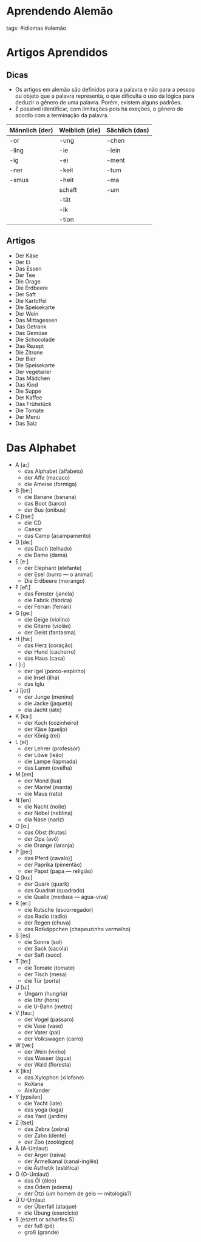 # Aprendendo Alemão
tags: #idiomas #alemão
# Artigos Aprendidos
## Dicas
- Os artigos em alemão são definidos para a palavra e não para a pessoa ou objeto que a palavra representa, o que dificulta o uso da lógica para deduzir o gênero de uma palavra. Porém, existem alguns padrões.
- É possível identificar, com limitações pois há exeções, o gênero de acordo com a terminação da palavra.

| Männlich (der) | Weiblich (die) | Sächlich (das) | 
| -------------- | -------------- | -------------- |
| -or            | -ung           | -chen          |
| -ling          | -ie            | -lein          |
| -ig            | -ei            | -ment          |
| -ner           | -keit          | -tum           |
| -smus          | -heit          | -ma            |
|                | schaft         | -um            |
|                | -tät           |                |
|                | -ik            |                |
|                | -tion          |                |
## Artigos
- Der Käse
- Der Ei
- Das Essen
- Der Tee
- Die Orage
- Die Erdbeere
- Der Saft
- Die Kartoffel
- Die Speisekarte
- Der Wein
- Das Mittagessen
- Das Getrank
- Das Gemüse
- Die Schocolade
- Das Rezept
- Die Zitrone
- Der Bier
- Die Speisekarte
- Der vegetarier
- Das Mädchen
- Das Kind
- Die Suppe
- Der Kaffee
- Das Frühstück
- Die Tomate
- Der Menü
- Das Salz

# Das Alphabet
- A [a:]
	- das Alphabet (alfabeto)
	- der Affe (macaco)
	- die Ameise (formiga)
- B [be:]
	- die Banane (banana)
	- das Boot (barco)
	- der Bus (onibus)
- C [tse:]
	- die CD
	- Caesar
	- das Camp (acampamento)
- D [de:]
	- das Dach (telhado)
	- die Dame (dama)
- E [e:]
	- der Elephant (elefante)
	- der Esel (burro — o animal)
	- Die Erdbeere (morango)
- F [ef:]
	- das Fenster (janela)
	- die Fabrik (fábrica)
	- der Ferrari (ferrari)
- G [ge:]
	- die Geige (violino)
	- die Gitarre (violão)
	- der Geist (fantasma)
- H [ha:]
	- das Herz (coração)
	- der Hund (cachorro)
	- das Haus (casa)
- I [i:]
	- der Igel (porco-espinho)
	- die Insel (ilha)
	- das Iglu
- J [jot]
	- der Junge (menino)
	- die Jacke (jaqueta)
	- dia Jacht (iate)
- K [ka:]
	- der Koch (cozinheiro)
	- der Käse (queijo)
	- der König (rei)
- L [el]
	- der Lehrer (professor)
	- der Löwe (leão)
	- die Lampe (lapmada)
	- das Lamm (ovelha)
- M [em]
	- der Mond (lua)
	- der Mantel (manta)
	- die Maus (rato)
- N [en]
	- die Nacht (noite)
	- der Nebel (neblina)
	- dia Nase (nariz)
-  O [o:]
	-  das Obst (frutas)
	-  der Opa (avô)
	-  die Orange (laranja)
-  P [pe:]
	-  das Pferd (cavalo)]
	-  der Paprika (pimentão)
	-  der Papst (papa — religião)
-  Q [ku:]
	-  der Quark (quark)
	-  das Quadrat (quadrado)
	-  die Qualle (medusa — água-viva)
-  R [er:]
	-  die Rutsche (escorregador)
	-  das Radio (radio)
	-  der Regen (chuva)
	-  das Rotkäppchen (chapeuzinho vermelho)
-  S [es]
	-  die Sonne (sol)
	-  der Sack (sacola)
	-  der Saft (suco)
-  T [te:]
	-  die Tomate (tomate)
	-  der Tisch (mesa)
	-  die Tür (porta)
-  U [u:]
	-  Ungarn (hungria)
	-  die Uhr (hora)
	-  die U-Bahn (metro)
-  V [fau:]
	-  der Vogel (passaro)
	-  die Vase (vaso)
	-  der Vater (pai)
	-  der Volkswagen (carro)
-  W [ve:]
	-  der Wein (vinho)
	-  das Wasser (água)
	-  der Wald (floresta)
-  X [iks]
	-  das Xylophon (xilofone)
	-  RoXana
	-  AleXander
-  Y [ypsilen]
	-  die Yacht (iate)
	-  das yoga (ioga)
	-  das Yard (jardim)
-  Z [tset]
	-  das Zebra (zebra)
	-  der Zahn (dente)
	-  der Zoo (zoológico)
-  Ä (A-Umlaut)
	-  der Ärger (raiva)
	-  der Ärmelkanal (canal-inglês)
	-  die Ästhetik (estética)
-  Ö (O-Umlaut)
	-  das Öl (óleo)
	-  das Ödem (edema)
	-  der Ötzi (um homem de gelo — mitologia?)
-  Ü U-Umlaut
	-  der Überfall (ataque)
	-  die Übung (exercício)
-  ß (eszett or scharfes S)
	-  der fuß (pé)
	-  groß (grande)